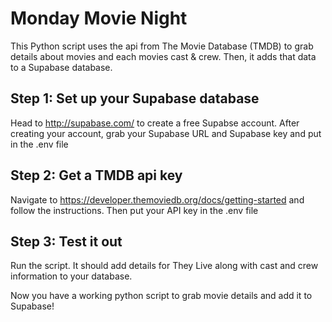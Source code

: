 # Monday Movie Night
This Python script uses the api from The Movie Database (TMDB) to grab details about movies and each movies cast & crew. Then, it adds that data to a Supabase database. 

## Step 1: Set up your Supabase database
Head to http://supabase.com/ to create a free Supabse account. After creating your account, grab your Supabase URL and Supabase key and put in the .env file

## Step 2: Get a TMDB api key 
Navigate to https://developer.themoviedb.org/docs/getting-started and follow the instructions. Then put your API key in the .env file

## Step 3: Test it out
Run the script. It should add details for They Live along with cast and crew information to your database. 

Now you have a working python script to grab movie details and add it to Supabase! 
